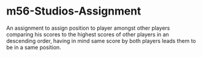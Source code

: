 # m56-Studios-Assignment
An assignment to assign position to player amongst other players comparing his scores to the highest scores of other players in an descending order, having in mind same score by both players leads them to be in a same position.
